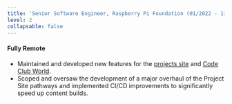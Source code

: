 ```yaml
---
title: 'Senior Software Engineer, Raspberry Pi Foundation (01/2022 - 11-2022)'
level: 2
collapsable: false
---
```


#### Fully Remote

- Maintained and developed new features for the [projects site](https://projects.raspberrypi.org/) and [Code Club World](https://codeclubworld.org/).
- Scoped and oversaw the development of a major overhaul of the Project Site pathways and implemented CI/CD improvements to significantly speed up content builds.